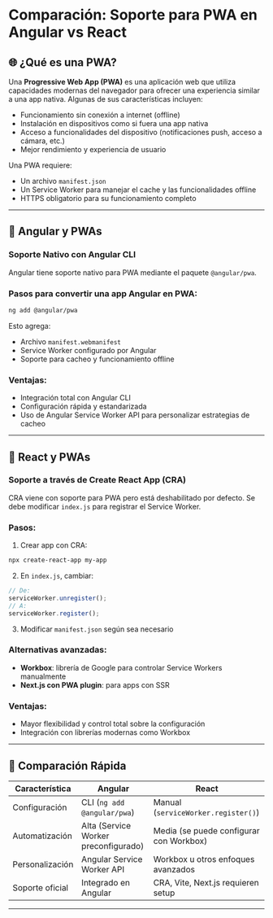 # Comparación: Soporte para PWA en Angular vs React

## 🌐 ¿Qué es una PWA?

Una **Progressive Web App (PWA)** es una aplicación web que utiliza capacidades modernas del navegador para ofrecer una experiencia similar a una app nativa. Algunas de sus características incluyen:

- Funcionamiento sin conexión a internet (offline)
- Instalación en dispositivos como si fuera una app nativa
- Acceso a funcionalidades del dispositivo (notificaciones push, acceso a cámara, etc.)
- Mejor rendimiento y experiencia de usuario

Una PWA requiere:
- Un archivo `manifest.json`
- Un Service Worker para manejar el cache y las funcionalidades offline
- HTTPS obligatorio para su funcionamiento completo

---

## 🚀 Angular y PWAs

### Soporte Nativo con Angular CLI
Angular tiene soporte nativo para PWA mediante el paquete `@angular/pwa`.

### Pasos para convertir una app Angular en PWA:
```bash
ng add @angular/pwa
```
Esto agrega:
- Archivo `manifest.webmanifest`
- Service Worker configurado por Angular
- Soporte para cacheo y funcionamiento offline

### Ventajas:
- Integración total con Angular CLI
- Configuración rápida y estandarizada
- Uso de Angular Service Worker API para personalizar estrategias de cacheo

---

## 🚀 React y PWAs

### Soporte a través de Create React App (CRA)
CRA viene con soporte para PWA pero está deshabilitado por defecto. Se debe modificar `index.js` para registrar el Service Worker.

### Pasos:
1. Crear app con CRA:
```bash
npx create-react-app my-app
```
2. En `index.js`, cambiar:
```js
// De:
serviceWorker.unregister();
// A:
serviceWorker.register();
```
3. Modificar `manifest.json` según sea necesario

### Alternativas avanzadas:
- **Workbox**: librería de Google para controlar Service Workers manualmente
- **Next.js con PWA plugin**: para apps con SSR

### Ventajas:
- Mayor flexibilidad y control total sobre la configuración
- Integración con librerías modernas como Workbox

---

## 🔄 Comparación Rápida

| Característica        | Angular                             | React                                |
|-----------------------|--------------------------------------|--------------------------------------|
| Configuración         | CLI (`ng add @angular/pwa`)         | Manual (`serviceWorker.register()`)  |
| Automatización        | Alta (Service Worker preconfigurado) | Media (se puede configurar con Workbox) |
| Personalización       | Angular Service Worker API           | Workbox u otros enfoques avanzados   |
| Soporte oficial       | Integrado en Angular                 | CRA, Vite, Next.js requieren setup   |

---

